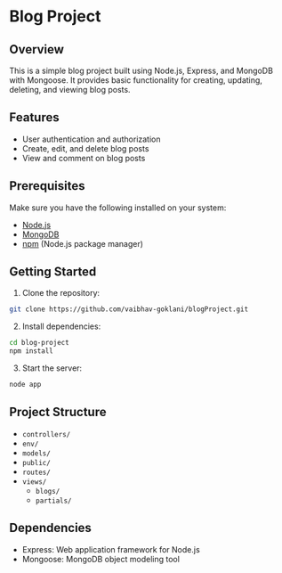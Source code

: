 # Blog Project

## Overview

This is a simple blog project built using Node.js, Express, and MongoDB with Mongoose. It provides basic functionality for creating, updating, deleting, and viewing blog posts.

## Features

- User authentication and authorization
- Create, edit, and delete blog posts
- View and comment on blog posts

## Prerequisites

Make sure you have the following installed on your system:

- [Node.js](https://nodejs.org/)
- [MongoDB](https://www.mongodb.com/)
- [npm](https://www.npmjs.com/) (Node.js package manager)

## Getting Started

1. Clone the repository:

```bash
git clone https://github.com/vaibhav-goklani/blogProject.git
```


2. Install dependencies:

```bash
cd blog-project
npm install
```

3. Start the server:

```bash
node app
```

## Project Structure

- `controllers/`
- `env/`
- `models/`
- `public/`
- `routes/`
- `views/`
  - `blogs/`
  - `partials/`

## Dependencies

- Express: Web application framework for Node.js
- Mongoose: MongoDB object modeling tool

